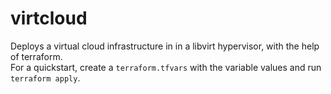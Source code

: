 # virtcloud

Deploys a virtual cloud infrastructure in in a libvirt hypervisor, with the help of terraform.  
For a quickstart, create a `terraform.tfvars` with the variable values and run `terraform apply`.
